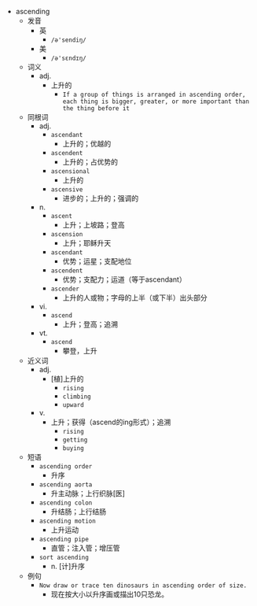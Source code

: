 - ascending
  - 发音
    - 英
      - `/ə'sendiŋ/`
    - 美
      - `/ə'sɛndɪŋ/`
  - 词义
    - adj.
      - 上升的
        - `If a group of things is arranged in ascending order, each thing is bigger, greater, or more important than the thing before it`
  - 同根词
    - adj.
      - `ascendant`
        - 上升的；优越的
      - `ascendent`
        - 上升的；占优势的
      - `ascensional`
        - 上升的
      - `ascensive`
        - 进步的；上升的；强调的
    - n.
      - `ascent`
        - 上升；上坡路；登高
      - `ascension`
        - 上升；耶稣升天
      - `ascendant`
        - 优势；运星；支配地位
      - `ascendent`
        - 优势；支配力；运道（等于ascendant）
      - `ascender`
        - 上升的人或物；字母的上半（或下半）出头部分
    - vi.
      - `ascend`
        - 上升；登高；追溯
    - vt.
      - `ascend`
        - 攀登，上升
  - 近义词
    - adj.
      - [植]上升的
        - `rising`
        - `climbing`
        - `upward`
    - v.
      - 上升；获得（ascend的ing形式）；追溯
        - `rising`
        - `getting`
        - `buying`
  - 短语
    - `ascending order`
      - 升序 
    - `ascending aorta`
      - 升主动脉；上行织脉[医] 
    - `ascending colon`
      - 升结肠；上行结肠 
    - `ascending motion`
      - 上升运动 
    - `ascending pipe`
      - 直管；注入管；增压管 
    - `sort ascending`
      - n. [计]升序 
  - 例句
    - `Now draw or trace ten dinosaurs in ascending order of size.`
      - 现在按大小以升序画或描出10只恐龙。

